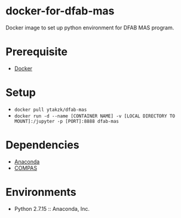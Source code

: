 # docker-for-dfab-mas
Docker image to set up python environment for DFAB MAS program.

# Prerequisite
- [Docker](https://www.docker.com/)

# Setup
- `docker pull ytakzk/dfab-mas`
- `docker run -d --name [CONTAINER NAME] -v [LOCAL DIRECTORY TO MOUNT]:/jupyter -p [PORT]:8888 dfab-mas`

# Dependencies
- [Anaconda](https://hub.docker.com/r/continuumio/anaconda/)
- [COMPAS](https://gramaziokohler.github.io/compas_fab/latest/)

# Environments
- Python 2.7.15 :: Anaconda, Inc.
